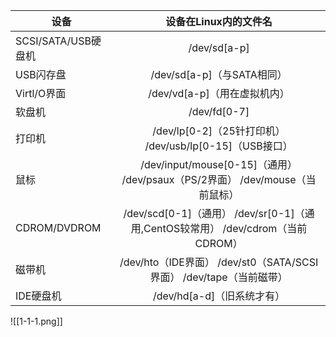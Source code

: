 | 设备                |                               设备在Linux内的文件名                               |
| ------------------- |:---------------------------------------------------------------------------------:|
| SCSI/SATA/USB硬盘机 |                                   /dev/sd\[a-p]                                   |
| USB闪存盘           |                            /dev/sd\[a-p]（与SATA相同）                            |
| Virtl/O界面         |                           /dev/vd\[a-p]（用在虚拟机内）                           |
| 软盘机              |                                   /dev/fd\[0-7]                                   |
| 打印机              |             /dev/lp\[0-2]（25针打印机） /dev/usb/lp\[0-15]（USB接口）             |
| 鼠标                |   /dev/input/mouse\[0-15]（通用） /dev/psaux（PS/2界面） /dev/mouse（当前鼠标）   |
| CDROM/DVDROM        | /dev/scd\[0-1]（通用） /dev/sr\[0-1]（通用,CentOS较常用） /dev/cdrom（当前CDROM） |
| 磁带机              |        /dev/hto（IDE界面） /dev/st0（SATA/SCSI界面） /dev/tape（当前磁带）        |
| IDE硬盘机           |                            /dev/hd\[a-d]（旧系统才有）                            |
![[1-1-1.png]]
